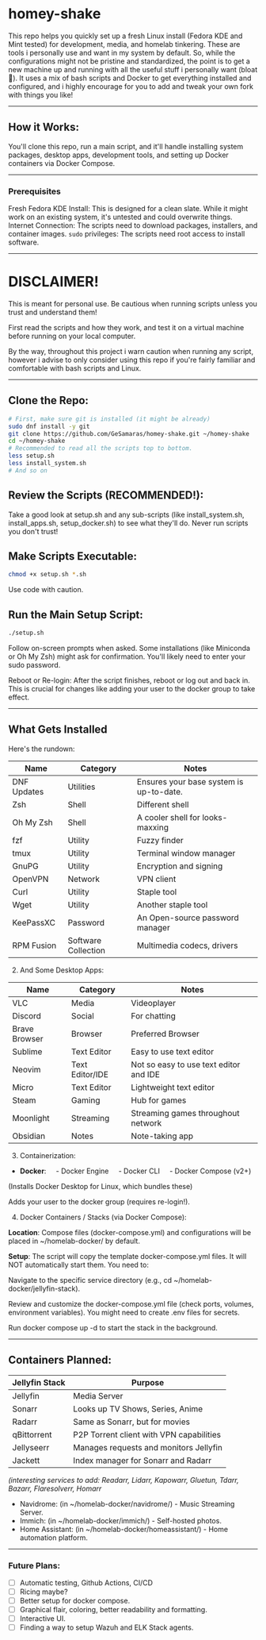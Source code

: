 # homey-shake

This repo helps you quickly set up a fresh Linux install (Fedora KDE and Mint tested) for development, media, and homelab tinkering. These are tools i personally use and want in my system by default. So, while the configurations might not be pristine and standardized, the point is to get a new machine up and running with all the useful stuff i personally want (bloat🤠). It uses a mix of bash scripts and Docker to get everything installed and configured, and i highly encourage for you to add and tweak your own fork with things you like! 

---
## How it Works:

You'll clone this repo, run a main script, and it'll handle installing system packages, desktop apps, development tools, and setting up Docker containers via Docker Compose.

---
### Prerequisites

Fresh Fedora KDE Install: This is designed for a clean slate. While it might work on an existing system, it's untested and could overwrite things.
Internet Connection: The scripts need to download packages, installers, and container images.
`sudo` privileges: The scripts need root access to install software.

---

# DISCLAIMER!

This is meant for personal use. Be cautious when running scripts unless you trust and understand them!

First read the scripts and how they work, and test it on a virtual machine before running on your local computer.

By the way, throughout this project i warn caution when running any script, however i advise to only consider using this repo if you're fairly familiar and comfortable with bash scripts and Linux.

---

## Clone the Repo:

```bash
# First, make sure git is installed (it might be already)
sudo dnf install -y git
git clone https://github.com/GeSamaras/homey-shake.git ~/homey-shake
cd ~/homey-shake
# Recommended to read all the scripts top to bottom.
less setup.sh
less install_system.sh
# And so on
```

## Review the Scripts (RECOMMENDED!):

Take a good look at setup.sh and any sub-scripts (like install_system.sh, install_apps.sh, setup_docker.sh) to see what they'll do. Never run scripts you don't trust!
## Make Scripts Executable:

```bash
chmod +x setup.sh *.sh
```

Use code with caution.

## Run the Main Setup Script:

```bash
./setup.sh
```

Follow on-screen prompts when asked. Some installations (like Miniconda or Oh My Zsh) might ask for confirmation. You'll likely need to enter your sudo password.

Reboot or Re-login: After the script finishes, reboot or log out and back in. This is crucial for changes like adding your user to the docker group to take effect.

---
## What Gets Installed
Here's the rundown:

| Name        | Category            | Notes                                   |
| ----------- | ------------------- | --------------------------------------- |
| DNF Updates | Utilities           | Ensures your base system is up-to-date. |
| Zsh         | Shell               | Different shell                         |
| Oh My Zsh   | Shell               | A cooler shell for looks-maxxing        |
| fzf         | Utility             | Fuzzy finder                            |
| tmux        | Utility             | Terminal window manager                 |
| GnuPG       | Utility             | Encryption and signing                  |
| OpenVPN     | Network             | VPN client                              |
| Curl        | Utility             | Staple tool                             |
| Wget        | Utility             | Another staple tool                     |
| KeePassXC   | Password            | An Open-source password manager         |
| RPM Fusion  | Software Collection | Multimedia codecs, drivers              |


2. And Some Desktop Apps:

| Name          | Category        | Notes                                  |
| ------------- | --------------- | -------------------------------------- |
| VLC           | Media           | Videoplayer                            |
| Discord       | Social          | For chatting                           |
| Brave Browser | Browser         | Preferred Browser                      |
| Sublime       | Text Editor     | Easy to use text editor                |
| Neovim        | Text Editor/IDE | Not so easy to use text editor and IDE |
| Micro         | Text Editor     | Lightweight text editor                |
| Steam         | Gaming          | Hub for games                          |
| Moonlight     | Streaming       | Streaming games throughout network     |
| Obsidian      | Notes           | Note-taking app                        |

3. Containerization:

- **Docker**:
    - Docker Engine
    - Docker CLI
    - Docker Compose (v2+)

(Installs Docker Desktop for Linux, which bundles these)

Adds your user to the docker group (requires re-login!).


4. Docker Containers / Stacks (via Docker Compose):

**Location**: Compose files (docker-compose.yml) and configurations will be placed in ~/homelab-docker/ by default.

**Setup**: The script will copy the template docker-compose.yml files. It will NOT automatically start them. You need to:

Navigate to the specific service directory (e.g., cd ~/homelab-docker/jellyfin-stack).

Review and customize the docker-compose.yml file (check ports, volumes, environment variables). You might need to create .env files for secrets.

Run docker compose up -d to start the stack in the background.

---
## Containers Planned:

| Jellyfin Stack | Purpose                                  |
| -------------- | ---------------------------------------- |
| Jellyfin       | Media Server                             |
| Sonarr         | Looks up TV Shows, Series, Anime         |
| Radarr         | Same as Sonarr, but for movies           |
| qBittorrent    | P2P Torrent client with VPN capabilities |
| Jellyseerr     | Manages requests and monitors Jellyfin   |
| Jackett        | Index manager for Sonarr and Radarr      |
*(interesting services to add: Readarr, Lidarr, Kapowarr, Gluetun, Tdarr, Bazarr, Flaresolverr, Homarr*

- Navidrome: (in ~/homelab-docker/navidrome/) - Music Streaming Server.
- Immich: (in ~/homelab-docker/immich/) - Self-hosted photos.
- Home Assistant: (in ~/homelab-docker/homeassistant/) - Home automation platform.


---

### Future Plans:

- [ ] Automatic testing, Github Actions, CI/CD
- [ ] Ricing maybe?
- [ ] Better setup for docker compose.
- [ ] Graphical flair, coloring, better readability and formatting.
- [ ] Interactive UI.
- [ ] Finding a way to setup Wazuh and ELK Stack agents.